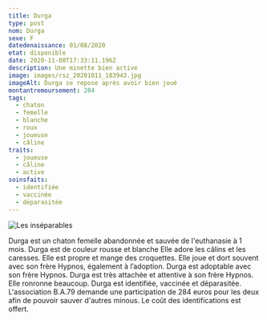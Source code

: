 ```yaml
---
title: Durga
type: post
nom: Durga
sexe: F
datedenaissance: 01/08/2020
etat: disponible
date: 2020-11-08T17:33:11.196Z
description: Une minette bien active
image: images/rsz_20201011_183943.jpg
imageAlt: Durga se repose après avoir bien joué
montantremoursement: 284
tags:
  - chaton
  - femelle
  - blanche
  - roux
  - joueuse
  - câline
traits:
  - joueuse
  - câline
  - active
soinsfaits:
  - identifiée
  - vaccinée
  - déparasitée
---
```

![](images/rsz_20201011_184118.jpg "Les inséparables")

Durga est un chaton femelle abandonnée et sauvée de l'euthanasie à 1 mois. Durga est de couleur rousse et blanche Elle adore les câlins et les caresses. Elle est propre et mange des croquettes. Elle joue et dort souvent avec son frère Hypnos, également à l’adoption. Durga est adoptable avec son frère Hypnos. Durga est très attachée et attentive à son frère Hypnos. Elle ronronne beaucoup. Durga est identifiée, vaccinée et déparasitée. L'association B.A.79 demande une participation de 284 euros pour les deux afin de pouvoir sauver d'autres minous. Le coût des identifications est offert.